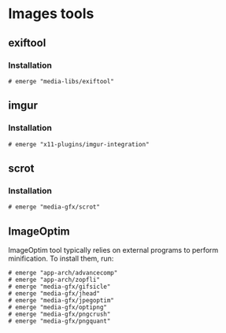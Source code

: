 # Images tools

## exiftool

### Installation

```ShellSession
# emerge "media-libs/exiftool"
```

## imgur

### Installation

```ShellSession
# emerge "x11-plugins/imgur-integration"
```

## scrot

### Installation

```ShellSession
# emerge "media-gfx/scrot"
```

## ImageOptim

ImageOptim tool typically relies on external programs to perform minification.
To install them, run:

```ShellSession
# emerge "app-arch/advancecomp"
# emerge "app-arch/zopfli"
# emerge "media-gfx/gifsicle"
# emerge "media-gfx/jhead"
# emerge "media-gfx/jpegoptim"
# emerge "media-gfx/optipng"
# emerge "media-gfx/pngcrush"
# emerge "media-gfx/pngquant"
```
